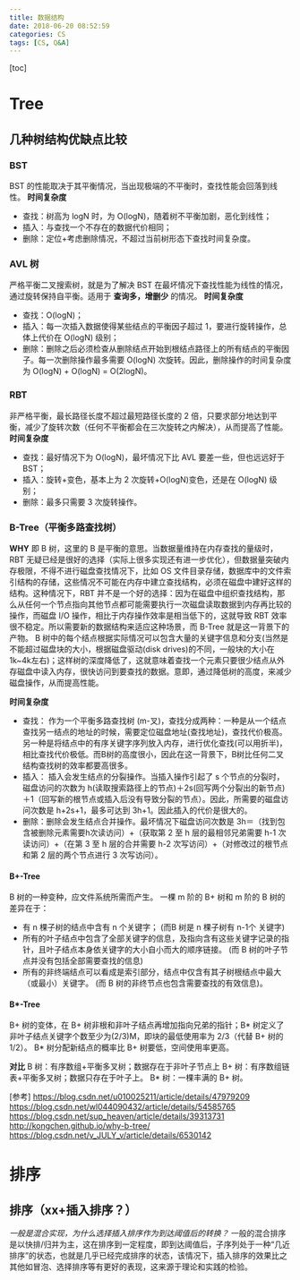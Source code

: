 ```yaml
---
title: 数据结构
date: 2018-06-20 08:52:59
categories: CS
tags: [CS, Q&A]
---
```

[toc]
# Tree
## 几种树结构优缺点比较
### BST
BST 的性能取决于其平衡情况，当出现极端的不平衡时，查找性能会回落到线性。
**时间复杂度**
* 查找：树高为 logN 时，为 O(logN)，随着树不平衡加剧，恶化到线性；
* 插入：与查找一个不存在的数据代价相同；
* 删除：定位+考虑删除情况，不超过当前树形态下查找时间复杂度。

### AVL 树
严格平衡二叉搜索树，就是为了解决 BST 在最坏情况下查找性能为线性的情况，通过旋转保持自平衡。适用于 **查询多，增删少** 的情况。
**时间复杂度**
* 查找：O(logN)；
* 插入：每一次插入数据使得某些结点的平衡因子超过 1，要进行旋转操作，总体上代价在 O(logN) 级别；
* 删除：删除之后必须检查从删除结点开始到根结点路径上的所有结点的平衡因子。每一次删除操作最多需要 O(logN) 次旋转。因此，删除操作的时间复杂度为 O(logN) + O(logN) = O(2logN)。

### RBT
非严格平衡，最长路径长度不超过最短路径长度的 2 倍，只要求部分地达到平衡，减少了旋转次数（任何不平衡都会在三次旋转之内解决），从而提高了性能。
**时间复杂度**
* 查找：最好情况下为 O(logN)，最坏情况下比 AVL 要差一些，但也远远好于 BST；
* 插入：旋转+变色，基本上为 2 次旋转+O(logN)变色，还是在 O(logN) 级别；
* 删除：最多只需要 3 次旋转操作。

### B-Tree（平衡多路查找树）
**WHY**
即 B 树，这里的 B 是平衡的意思。当数据量维持在内存查找的量级时，RBT 无疑已经是很好的选择（实际上很多实现还有进一步优化），但数据量突破内存极限，不得不进行磁盘查找情况下，比如 OS 文件目录存储，数据库中的文件索引结构的存储，这些情况不可能在内存中建立查找结构，必须在磁盘中建好这样的结构。这种情况下，RBT 并不是一个好的选择：因为在磁盘中组织查找结构，那么从任何一个节点指向其他节点都可能需要执行一次磁盘读取数据到内存再比较的操作，而磁盘 I/O 操作，相比于内存操作效率是相当低下的，这就导致 RBT 效率很不稳定。所以需要新的数据结构来适应这种场景，而 B-Tree 就是这一背景下的产物。
B 树中的每个结点根据实际情况可以包含大量的关键字信息和分支(当然是不能超过磁盘块的大小，根据磁盘驱动(disk drives)的不同，一般块的大小在1k~4k左右)；这样树的深度降低了，这就意味着查找一个元素只要很少结点从外存磁盘中读入内存，很快访问到要查找的数据。意即，通过降低树的高度，来减少磁盘操作，从而提高性能。

**时间复杂度**
* 查找： 作为一个平衡多路查找树 (m-叉)，查找分成两种：一种是从一个结点查找另一结点的地址的时候，需要定位磁盘地址(查找地址)，查找代价极高。另一种是将结点中的有序关键字序列放入内存，进行优化查找(可以用折半)，相比查找代价极低。而B树的高度很小，因此在这一背景下，B树比任何二叉结构查找树的效率都要高很多。
* 插入： 插入会发生结点的分裂操作。当插入操作引起了 s 个节点的分裂时，磁盘访问的次数为 h(读取搜索路径上的节点)＋2s(回写两个分裂出的新节点)＋1（回写新的根节点或插入后没有导致分裂的节点）。因此，所需要的磁盘访问次数是 h+2s+1，最多可达到 3h+1。因此插入的代价是很大的。
* 删除：删除会发生结点合并操作。最坏情况下磁盘访问次数是 3h＝（找到包含被删除元素需要h次读访问）+（获取第 2 至 h 层的最相邻兄弟需要 h-1 次读访问）+（在第 3 至 h 层的合并需要 h-2 次写访问）+（对修改过的根节点和第 2 层的两个节点进行 3 次写访问）。

#### B+-Tree
B 树的一种变种，应文件系统所需而产生。
一棵 m 阶的 B+ 树和 m 阶的 B 树的差异在于：
* 有 n 棵子树的结点中含有 n 个关键字； (而B 树是 n 棵子树有 n-1个 关键字)
* 所有的叶子结点中包含了全部关键字的信息，及指向含有这些关键字记录的指针，且叶子结点本身依关键字的大小自小而大的顺序链接。 (而 B 树的叶子节点并没有包括全部需要查找的信息)
* 所有的非终端结点可以看成是索引部分，结点中仅含有其子树根结点中最大（或最小）关键字。 (而 B 树的非终节点也包含需要查找的有效信息)。

#### B*-Tree
B+ 树的变体，在 B+ 树非根和非叶子结点再增加指向兄弟的指针；B* 树定义了非叶子结点关键字个数至少为(2/3)M，即块的最低使用率为 2/3（代替 B+ 树的 1/2）。
B* 树分配新结点的概率比 B+ 树要低，空间使用率更高。

**对比**
B 树：有序数组+平衡多叉树；数据存在于非叶子节点上
B+ 树：有序数组链表+平衡多叉树；数据只存在于叶子上。
B* 树：一棵丰满的 B+ 树。


[参考]
https://blog.csdn.net/u010025211/article/details/47979209
https://blog.csdn.net/wl044090432/article/details/54585765
https://blog.csdn.net/sup_heaven/article/details/39313731
http://kongchen.github.io/why-b-tree/
https://blog.csdn.net/v_JULY_v/article/details/6530142


# 排序

## 排序（xx+插入排序？）
_一般是混合实现，为什么选择插入排序作为到达阈值后的转换？_
一般的混合排序是以快排/归并为主，这在排序到一定程度，即到达阈值后，子序列处于一种“几近排序”的状态，也就是几乎已经完成排序的状态，该情况下，插入排序的效果比之其他如冒泡、选择排序等有更好的表现，这来源于理论和实践的检验。